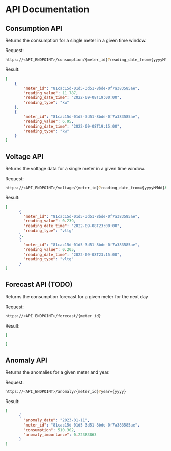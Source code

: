 # API Documentation

## Consumption API

Returns the consumption for a single meter in a given time window.

Request:
```bash
https://<API_ENDPOINT>/consumption/{meter_id}?reading_date_from={yyyyMMdd}&reading_date_to={yyyyMMdd}
```
Result:
```json
[
    {
        "meter_id": "81cac15d-01d5-3d51-8bde-0f7a383585ae",
        "reading_value": 11.787,
        "reading_date_time": "2022-09-08T19:00:00",
        "reading_type": "kw"
    },
    {
        "meter_id": "81cac15d-01d5-3d51-8bde-0f7a383585ae",
        "reading_value": 6.95,
        "reading_date_time": "2022-09-08T19:15:00",
        "reading_type": "kw"
    }
]
```

## Voltage API

Returns the voltage data for a single meter in a given time window.

Request:
```bash
https://<API_ENDPOINT>/voltage/{meter_id}?reading_date_from={yyyyMMdd}&reading_date_to={yyyyMMdd}
```
Result:
```json
[
      {
        "meter_id": "81cac15d-01d5-3d51-8bde-0f7a383585ae",
        "reading_value": 0.239,
        "reading_date_time": "2022-09-08T23:00:00",
        "reading_type": "vltg"
      },
      {
        "meter_id": "81cac15d-01d5-3d51-8bde-0f7a383585ae",
        "reading_value": 0.205,
        "reading_date_time": "2022-09-08T23:15:00",
        "reading_type": "vltg"
      }
]
```

## Forecast API (TODO)

Returns the consumption forecast for a given meter for the next day

Request:
```bash
https://<API_ENDPOINT>/forecast/{meter_id}
```
Result:
```json
[

]
```

## Anomaly API 

Returns the anomalies for a given meter and year.

Request:
```bash
https://<API_ENDPOINT>/anomaly/{meter_id}?year={yyyy}
```
Result:
```json
[
      {
        "anomaly_date": "2023-01-11",
        "meter_id": "81cac15d-01d5-3d51-8bde-0f7a383585ae",
        "consumption": 510.302,
        "anomaly_importance": 0.22383863
      }
]
```